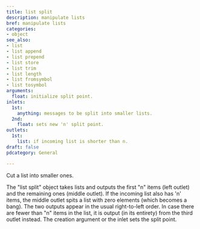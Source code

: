 ```yaml
---
title: list split
description: manipulate lists
bref: manipulate lists
categories:
- object
see_also:
- list
- list append
- list prepend
- list store
- list trim
- list length
- list fromsymbol
- list tosymbol
arguments:
  float: initialize split point.
inlets:
  1st:
    anything: messages to be split into smaller lists.
  2nd:
    float: sets new 'n' split point.
outlets:
  1st:
    list: if incoming list is shorter than n.
draft: false
pdcategory: General

---
```

Cut a list into smaller ones.

The "list split" object takes lists and outputs the first "n" items (left outlet) and the remaining ones (middle outlet). If the incoming list also has 'n' items, the middle outlet spits a list with zero elements (which becomes a bang). The two outputs appear in the usual right-to-left order. In case there are fewer than "n" items in the list, it is output (in its entirety) from the third outlet instead. The creation argument or the inlet sets the split point.

